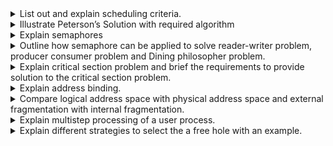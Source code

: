<details>
  <summary>List out and explain scheduling criteria.</summary>
  
### **1. CPU Utilization**
- **Goal**: Keep the CPU as busy as possible.
- **Ideal Range**: Between 40% (light load) to 90% (heavy use) in real systems.
- **Explanation**: Maximizing CPU utilization ensures that system resources are not wasted.

---

### **2. Throughput**
- **Definition**: The number of processes completed per unit time.
- **Examples**: 1 process/hour for long jobs; 10 processes/second for short jobs.
- **Explanation**: Higher throughput means the system is completing more work efficiently.

---

### **3. Turnaround Time**
- **Definition**: Total time from process submission to its completion.
- **Formula**:  
  Turnaround Time = Waiting Time + CPU Time + I/O Time + Time in Ready Queue
- **Explanation**: It measures how long a process takes to finish execution after it's been submitted.

---

### **4. Waiting Time**
- **Definition**: The total time a process spends in the ready queue.
- **Explanation**: Lower waiting time improves system responsiveness and fairness.

---

### **5. Response Time**
- **Definition**: Time from process submission to the first response (not completion).
- **Important for**: Interactive systems.
- **Explanation**: It reflects how quickly the system reacts to user input or requests.
</details>
  
<details>
  <summary>Illustrate Peterson’s Solution with required algorithm</summary>
## 🔐 Peterson’s Solution – Concept

**Problem Context**:  
When two processes need to access a shared resource (e.g., a variable, file, or memory), they must not enter their **critical sections** simultaneously—doing so risks data inconsistency or corruption.

**Goal**:  
Design a protocol for **two processes** that ensures:
- **Mutual exclusion** – only one enters the critical section at a time.
- **Progress** – if no one is in the critical section, one should eventually get access.
- **Bounded waiting** – no process should be delayed indefinitely.

Peterson’s solution is a **software-based** synchronization mechanism that solves the **critical section problem** for two processes using just **two shared variables**.

---

## 🧠 Shared Variables

<pre>
boolean flag[2] = {false, false}; // flag[i] is true if process i wants to enter the critical section
int turn;                         // indicates which process's turn it is to enter
</pre>

- `flag[0]` and `flag[1]` are used by each process to express interest.
- `turn` ensures that both don't enter at the same time in case of conflict.

---

## 👨‍💻 Algorithm for Process Pi (i = 0 or 1; j = 1 - i)

<pre>
do {
    flag[i] = true;     // Step 1: Indicate intention to enter the critical section
    turn = j;           // Step 2: Allow the other process the chance to proceed first

    while (flag[j] && turn == j)
        ;               // Step 3: Wait while the other process wants to enter and it's their turn

    // ----- Critical Section -----
    // Safe access to shared resources

    flag[i] = false;    // Step 4: Exit critical section and indicate you're done

    // ----- Remainder Section -----
    // Code that does not require shared resource access

} while (TRUE);
</pre>

---

## 🧩 Detailed Explanation of Each Step

<table border="1" cellspacing="0" cellpadding="5">
  <thead>
    <tr>
      <th>Step</th>
      <th>Code</th>
      <th>Explanation</th>
    </tr>
  </thead>
  <tbody>
    <tr>
      <td>Step 1</td>
      <td><code>flag[i] = true;</code></td>
      <td>Process <code>i</code> expresses interest in entering the critical section.</td>
    </tr>
    <tr>
      <td>Step 2</td>
      <td><code>turn = j;</code></td>
      <td>Process <code>i</code> gives priority to process <code>j</code> in case both want to enter.</td>
    </tr>
    <tr>
      <td>Step 3</td>
      <td><code>while (flag[j] && turn == j);</code></td>
      <td>Wait until process <code>j</code> is not interested or it's not their turn.</td>
    </tr>
    <tr>
      <td>Critical Section</td>
      <td>—</td>
      <td>Executed with mutual exclusion; it's safe to access shared data.</td>
    </tr>
    <tr>
      <td>Step 4</td>
      <td><code>flag[i] = false;</code></td>
      <td>Process <code>i</code> signals it's no longer interested in entering the critical section.</td>
    </tr>
    <tr>
      <td>Remainder</td>
      <td>—</td>
      <td>Non-critical section code; doesn't access shared resources.</td>
    </tr>
  </tbody>
</table>
---

## ✅ Properties Satisfied

1. **Mutual Exclusion**:  
   Only one process can pass the while loop condition at a time.

2. **Progress**:  
   If one process is not interested (`flag[j] = false`), the other doesn't wait.

3. **Bounded Waiting**:  
   After one entry by the other process, a waiting process will get its turn.

---

Peterson’s solution is simple and elegant, and though modern CPUs may not guarantee correctness due to instruction reordering or caching, it remains a foundational algorithm in concurrency theory.

</details>

  
<details>
  <summary>Explain semaphores</summary>

  ## Semaphores – Concept

A **semaphore** is a synchronization primitive used to control access to shared resources in concurrent systems like processes or threads. It helps avoid **race conditions**, ensures **mutual exclusion**, and coordinates execution order.

It is an integer variable accessed only through two atomic operations: **wait()** and **signal()**. There are two main types: **Binary Semaphore** and **Counting Semaphore**.

---

## Types of Semaphores

### 1. **Binary Semaphore** (Mutex)
- Values: `0` or `1`
- Used for **mutual exclusion** (only one process in critical section at a time)

### 2. **Counting Semaphore**
- Value: Any integer ≥ 0
- Used to manage access to a **pool of identical resources** (e.g., 5 printers)

---

## Operations on Semaphore (Atomic)

### `wait(S)` (also called `P(S)` or `down(S)`)


<pre>
wait(S) {
    while (S <= 0)
        ; // busy wait
    S--;
}
</pre>
- Decreases the value of the semaphore.
- If the value is ≤ 0, the process waits (spins or blocks).

### `signal(S)` (also called `V(S)` or `up(S)`)


<pre>
signal(S) {
    S++;
}
</pre>
- Increases the value of the semaphore.
- Wakes up a waiting process (if any).

---

## Use Case Example – Mutual Exclusion

<pre>
semaphore mutex = 1;

Process P1:
do {
    wait(mutex);
    // Critical Section
    signal(mutex);
    // Remainder Section
} while (TRUE);

Process P2:
do {
    wait(mutex);
    // Critical Section
    signal(mutex);
    // Remainder Section
} while (TRUE);
</pre>

- Only one process can access the critical section at a time because `mutex = 1`.
- Other processes will wait if `mutex` is 0.

---

## Problems Solved by Semaphores

1. **Mutual Exclusion** – ensures one-at-a-time access
2. **Synchronization** – process coordination (e.g., producer-consumer)
3. **Deadlock Avoidance** – when used correctly

---

## Issues with Semaphores

- **Busy Waiting**: Processes may spin in the `wait()` loop, wasting CPU.
- **Priority Inversion**: High-priority process waiting on a semaphore held by a low-priority process.
- **Complexity**: Incorrect use may lead to deadlocks or starvation.

To improve on busy-waiting, semaphores can be implemented with **blocking**, where waiting processes are put to sleep and woken up via **wakeup()** when `signal()` is called.

</details>

  
<details>
  <summary>Outline how semaphore can be applied to solve reader-writer problem, producer consumer problem and Dining philosopher problem.</summary>

## Applications of Semaphore in Classic Synchronization Problems

Semaphores are crucial for solving classic synchronization problems involving shared resources. Below are semaphore-based solutions for three well-known problems:

---

### 1. **Reader–Writer Problem**

**Problem**:  
- Multiple readers can read simultaneously.
- Writers need **exclusive access**.

**Semaphores Used**:
- `mutex` – to protect `read_count`.
- `rw_mutex` – to allow only one writer or multiple readers.

<pre>
semaphore mutex = 1;
semaphore rw_mutex = 1;
int read_count = 0;
</pre>

**Reader Process**:


<pre>
wait(mutex);
read_count++;
if (read_count == 1)
    wait(rw_mutex);  // first reader locks writers
signal(mutex);

// ---- Critical Section (Reading) ----

wait(mutex);
read_count--;
if (read_count == 0)
    signal(rw_mutex);  // last reader releases writers
signal(mutex);
</pre>

**Writer Process**:


<pre>
wait(rw_mutex);

// ---- Critical Section (Writing) ----

signal(rw_mutex);
</pre>

---

### 2. **Producer–Consumer Problem (Bounded Buffer)**

**Problem**:  
- Producer puts items into a buffer.
- Consumer takes items out.
- Need to synchronize access to avoid overflow/underflow.

**Semaphores Used**:
- `mutex` – mutual exclusion on buffer access.
- `full` – counts filled slots.
- `empty` – counts empty slots.

<pre>
semaphore mutex = 1;
semaphore full = 0;
semaphore empty = N;  // N = buffer size
</pre>

**Producer**:


<pre>
wait(empty);
wait(mutex);

// ---- Critical Section (Add item to buffer) ----

signal(mutex);
signal(full);
</pre>

**Consumer**:


<pre>
wait(full);
wait(mutex);

// ---- Critical Section (Remove item from buffer) ----

signal(mutex);
signal(empty);
</pre>

---

### 3. **Dining Philosophers Problem**

**Problem**:  
- 5 philosophers, each needs two forks (left and right) to eat.
- Risk of **deadlock** if all pick left fork at once.

**Semaphores Used**:
- `mutex[i]` – one for each fork.
- `state[i]` – tracks thinking/hungry/eating (optional).
- Alternative: use a global `mutex` and an array of semaphores per philosopher.

**Basic Fork-Semaphore Model**:


<pre>
semaphore fork[5] = {1, 1, 1, 1, 1};
</pre>

**Philosopher i**:

<pre>
wait(fork[i]);                  // pick up left fork
wait(fork[(i+1)%5]);            // pick up right fork

// ---- Critical Section (Eating) ----

signal(fork[i]);                // put down left fork
signal(fork[(i+1)%5]);          // put down right fork
</pre>

**Note**: This can lead to deadlock.  
**Deadlock Avoidance**:
- Allow only 4 philosophers to sit at once using a `semaphore room = 4`.

<pre>
wait(room);
wait(fork[i]);
wait(fork[(i+1)%5]);

// ---- Eating ----

signal(fork[i]);
signal(fork[(i+1)%5]);
signal(room);
</pre>

---

Each problem demonstrates how semaphores can effectively coordinate concurrent activities while preventing race conditions and deadlocks when used correctly.
  
</details>

  
<details>
  <summary>Explain critical section problem and brief the requirements to provide solution to the critical section problem.</summary>

## Critical Section Problem

In concurrent programming, the **critical section problem** arises when **multiple processes** (or threads) need to **access shared resources** such as variables, files, or memory. If these accesses are not properly synchronized, **race conditions**, data corruption, or unpredictable behavior may occur.

A **critical section** is a part of the code where the **shared resource is accessed**. The goal is to ensure that **only one process** executes in its critical section at any given time.

---

## Structure of a Typical Process

<pre>
do {
    // Entry Section
    // ---- Code to request access to critical section ----

    // Critical Section
    // ---- Access to shared resource ----

    // Exit Section
    // ---- Code to release the resource ----

    // Remainder Section
    // ---- Other operations ----

} while (TRUE);
</pre>

---

## Requirements for a Valid Solution

To solve the critical section problem correctly, any proposed solution must satisfy the following **three key requirements**:

### 1. **Mutual Exclusion**
Only one process can be in the critical section at a time.  
If one process is executing in its critical section, all others must be **excluded** from entering theirs.

### 2. **Progress**
If no process is in the critical section, and some processes want to enter, then one of the waiting processes must be **allowed to proceed** without indefinite delay.  
The decision cannot be postponed arbitrarily.

### 3. **Bounded Waiting**
There must be a **limit** on how many times other processes are allowed to enter the critical section after a process has made a request to enter it.  
This prevents **starvation**, ensuring every process eventually gets a turn.

---

Proper solutions (like **Peterson’s Solution**, **semaphores**, **monitors**, etc.) are designed to enforce these three rules and maintain **safe and fair** execution in concurrent systems.

</details>

  
<details>
  <summary>Explain address binding.</summary>

🧠 What is Address Binding?

Address binding is the process of mapping or associating logical addresses (used by programs) to physical addresses (used by the hardware). In simple terms, it translates the addresses that a program uses into actual memory locations in RAM.

---

📌 Types of Address Binding (based on when it happens):

1. Compile-Time Binding
   - If the memory location of a process is known at compile time.
   - Absolute addresses are generated by the compiler.
   - Example: If we know the program will always be loaded at address 1000, the compiler uses that directly.

2. Load-Time Binding
   - If memory location is not known at compile time but is known when the program is loaded into memory.
   - The compiler generates relocatable code, and the loader modifies it to the correct memory address.
   - Useful for programs that may be loaded in different locations each time.

3. Execution-Time Binding
   - If a process can be moved in memory during execution (e.g., by the OS for better memory utilization).
   - Logical addresses are mapped to physical addresses using a hardware component called the Memory Management Unit (MMU).
   - Used in systems with virtual memory.

---

📎 Logical vs Physical Address

- Logical Address: Also called virtual address; generated by the CPU during execution.
- Physical Address: Actual address in RAM.

In compile-time and load-time binding, logical and physical addresses are the same. In execution-time binding, they are different and resolved dynamically using the MMU.

---

🧾 Summary Table:

<table border="1">
  <thead>
    <tr>
      <th>Binding Time</th>
      <th>Address Type</th>
      <th>Mapping Done By</th>
      <th>Flexibility</th>
    </tr>
  </thead>
  <tbody>
    <tr>
      <td>Compile-Time</td>
      <td>Fixed</td>
      <td>Compiler</td>
      <td>None</td>
    </tr>
    <tr>
      <td>Load-Time</td>
      <td>Relocatable</td>
      <td>Loader</td>
      <td>Some</td>
    </tr>
    <tr>
      <td>Execution-Time</td>
      <td>Logical/Virtual</td>
      <td>Memory Management Unit (MMU)</td>
      <td>High (can move during execution)</td>
    </tr>
  </tbody>
</table>


  
</details>

  
<details>
  <summary>Compare logical address space with physical address space and external fragmentation with internal fragmentation.</summary>

<h3>1️⃣ Logical Address Space vs Physical Address Space</h3>

<table border="1" cellspacing="0" cellpadding="6">
  <tr>
    <th>Feature</th>
    <th>Logical Address Space</th>
    <th>Physical Address Space</th>
  </tr>
  <tr>
    <td>Definition</td>
    <td>Set of addresses generated by the CPU (used by a program)</td>
    <td>Set of actual addresses in main memory (RAM)</td>
  </tr>
  <tr>
    <td>Visibility</td>
    <td>Visible to the user/program</td>
    <td>Managed by OS and hardware</td>
  </tr>
  <tr>
    <td>Dependency</td>
    <td>Independent of physical memory layout</td>
    <td>Depends on physical RAM configuration</td>
  </tr>
  <tr>
    <td>Address Range</td>
    <td>Can be larger due to virtual memory</td>
    <td>Limited by size of actual physical memory</td>
  </tr>
  <tr>
    <td>Mapping</td>
    <td>Mapped to physical addresses via MMU</td>
    <td>Used directly for memory access</td>
  </tr>
  <tr>
    <td>Example</td>
    <td>0x0000 to 0xFFFF (virtual)</td>
    <td>0x1000 to 0x1FFF (physical RAM)</td>
  </tr>
</table>

---

<h3>2️⃣ External Fragmentation vs Internal Fragmentation</h3>

<table border="1" cellspacing="0" cellpadding="6">
  <tr>
    <th>Feature</th>
    <th>External Fragmentation</th>
    <th>Internal Fragmentation</th>
  </tr>
  <tr>
    <td>Definition</td>
    <td>Free memory is broken into small non-contiguous blocks</td>
    <td>Unused memory within allocated block</td>
  </tr>
  <tr>
    <td>Cause</td>
    <td>Dynamic allocation and deallocation</td>
    <td>Fixed-size memory allocation</td>
  </tr>
  <tr>
    <td>Example</td>
    <td>Free blocks: 30 KB, 40 KB, 30 KB can't fit a 90 KB process</td>
    <td>Allocated 100 KB for a process that needs only 85 KB</td>
  </tr>
  <tr>
    <td>Visibility</td>
    <td>Occurs between allocated memory blocks</td>
    <td>Occurs within an allocated block</td>
  </tr>
  <tr>
    <td>Solution</td>
    <td>Compaction or memory defragmentation</td>
    <td>Better allocation strategies or dynamic partitioning</td>
  </tr>
</table>


</details>

  <details>
  <summary>Explain multistep processing of a user process.</summary>

  ### Multistep Processing of a User Process

Multistep processing in the context of an operating system typically refers to how the OS manages the execution of a process from its **initial request** to the **completion** of its task. This involves several steps across multiple components of the system. Here's a breakdown of the typical multistep process for a user-level process:

---

### 1. **Process Creation**

- **User Request**: The user initiates the process (for example, by launching an application).
- **System Call**: A system call (like `fork()` in Unix) is made by the user application to request the OS to create a new process.
- **Process Control Block (PCB)**: The OS creates a Process Control Block (PCB) to store information about the process, such as:
  - Process ID (PID)
  - Process state (ready, running, etc.)
  - Program counter
  - CPU registers
  - Memory allocation details
  - I/O resources

---

### 2. **Loading the Process into Memory**

- **Program Loader**: The OS loads the program (executable code) into memory.
- **Memory Allocation**: The OS allocates space for the process's stack, heap, and data segments.
- **Linking**: Dynamic libraries are linked if required by the process.

---

### 3. **Process Scheduling**

- **Ready Queue**: The newly created process is added to the **ready queue**.
- **Scheduling**: The process scheduler selects which process will be executed based on the scheduling algorithm (e.g., Round Robin, First-Come-First-Serve, etc.).
- **CPU Assignment**: The process is assigned the CPU and begins execution when it is selected.

---

### 4. **Execution of the Process**

- **CPU Execution**: The process starts executing its instructions, moving through various phases:
  - **User Mode**: The process runs in user mode and executes its application logic.
  - **System Calls**: If the process needs to access protected resources (e.g., I/O), it will make system calls to transition to **kernel mode**.

- **Context Switching**: If a process needs to be suspended or interrupted (e.g., for time-sharing or blocking I/O), the OS saves its context (state) and loads the context of another process.

---

### 5. **Handling I/O and System Calls**

- **I/O Requests**: If the process requests I/O operations (such as reading from a file or network socket), it triggers system calls.
- **Blocking/Waiting**: The process may be blocked (i.e., stopped from executing) while waiting for the I/O operation to complete.
- **I/O Completion**: Once I/O completes, the process is moved back to the ready queue or allowed to continue its execution.

---

### 6. **Process Termination**

- **Exit**: Once the process completes its execution, it needs to be terminated.
- **System Call for Exit**: The process will make a system call (like `exit()` in Unix) to inform the OS that it has finished.
- **Resource Deallocation**: The OS cleans up resources used by the process (memory, file descriptors, etc.) and removes the PCB from the system.

---

### 7. **Process State Transitions**

Throughout the process's lifecycle, its state transitions between various phases:

- **New**: The process is being created.
- **Ready**: The process is waiting for CPU time.
- **Running**: The process is currently executing on the CPU.
- **Blocked/Waiting**: The process is waiting for some event (e.g., I/O completion).
- **Terminated**: The process has completed its execution.

---

### Summary

Multistep processing for a user process involves:

1. **Creation** (system call to create the process).
2. **Loading** (loading executable code into memory).
3. **Scheduling** (adding the process to the ready queue and allocating CPU time).
4. **Execution** (executing instructions and handling system calls or I/O).
5. **Termination** (process completion, resource cleanup).

This entire process ensures that a user’s application can be executed efficiently and securely by the operating system while managing multiple processes in parallel.

</details>

  <details>
  <summary>Explain different strategies to select the a free hole with an example.</summary>

In memory management, when a process requests space in the main memory, the operating system must find a suitable free block (also called a “hole”) large enough to satisfy the request. Several strategies are used to allocate this memory from the available holes in memory.

Below are the main strategies to select a free hole, along with examples:

---

## 1. First Fit

Allocates the first hole that is big enough.

- Searches from the beginning of memory and picks the first available block that fits.

### Example:
Available holes (sizes):  
[100 KB, 500 KB, 200 KB, 300 KB, 600 KB]  
Process requests: 212 KB

- First Fit selects → 500 KB (first hole large enough)

---

## 2. Best Fit

Allocates the smallest hole that is big enough.

- Searches the entire memory list and chooses the hole with the least leftover space.

### Example:
Available holes (sizes):  
[100 KB, 500 KB, 200 KB, 300 KB, 600 KB]  
Process requests: 212 KB

- Best Fit selects → 300 KB (smallest sufficient hole)

---

## 3. Worst Fit

Allocates the largest available hole.

- Goal: Leave the largest remaining hole, thinking it will be easier to use for future large requests.

### Example:
Available holes (sizes):  
[100 KB, 500 KB, 200 KB, 300 KB, 600 KB]  
Process requests: 212 KB

- Worst Fit selects → 600 KB (largest hole)

---

## Comparison Table

<table border="1">
    <tr>
        <th>Strategy</th>
        <th>Selection Criteria</th>
        <th>Advantage</th>
        <th>Disadvantage</th>
    </tr>
    <tr>
        <td>First Fit</td>
        <td>First hole large enough</td>
        <td>Fast and simple</td>
        <td>May cause many small holes (fragmentation)</td>
    </tr>
    <tr>
        <td>Best Fit</td>
        <td>Smallest hole large enough</td>
        <td>Minimizes wasted space</td>
        <td>May leave many tiny unusable holes</td>
    </tr>
    <tr>
        <td>Worst Fit</td>
        <td>Largest hole available</td>
        <td>Leaves large holes for future use</td>
        <td>May waste memory due to large leftover</td>
    </tr>
</table>


---

## Conclusion

- No single strategy is best in all scenarios.
- First Fit is generally faster.
- Best Fit tends to save space but causes more fragmentation.
- Worst Fit aims to preserve larger holes but may also waste space.

Memory compaction and paging techniques are often used along with these strategies to reduce fragmentation.



  <!--
  
</details>

  <details>
  <summary></summary>
  
</details>

  <details>
  <summary></summary>
  
</details>

  <details>
  <summary></summary>
  
</details>
  
-->
